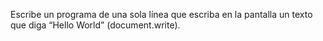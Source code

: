 Escribe un programa de una sola línea que escriba en la pantalla un texto que diga “Hello World” (document.write).
